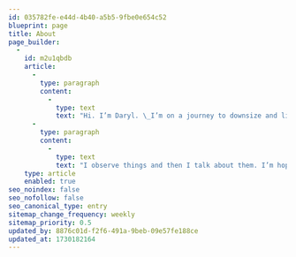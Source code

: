 ```yaml
---
id: 035782fe-e44d-4b40-a5b5-9fbe0e654c52
blueprint: page
title: About
page_builder:
  -
    id: m2u1qbdb
    article:
      -
        type: paragraph
        content:
          -
            type: text
            text: "Hi. I’m Daryl. \_I’m on a journey to downsize and live a better life. Here I share this story with you on how"
      -
        type: paragraph
        content:
          -
            type: text
            text: "I observe things and then I talk about them. I’m hoping we can\_live better lives through this process. Will you join me?"
    type: article
    enabled: true
seo_noindex: false
seo_nofollow: false
seo_canonical_type: entry
sitemap_change_frequency: weekly
sitemap_priority: 0.5
updated_by: 8876c01d-f2f6-491a-9beb-09e57fe188ce
updated_at: 1730182164
---
```

